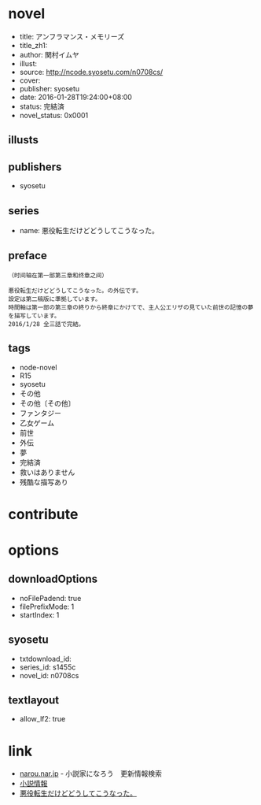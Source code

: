 # novel

- title: アンフラマンス・メモリーズ
- title_zh1:
- author: 関村イムヤ
- illust:
- source: http://ncode.syosetu.com/n0708cs/
- cover:
- publisher: syosetu
- date: 2016-01-28T19:24:00+08:00
- status: 完結済
- novel_status: 0x0001

## illusts


## publishers

- syosetu

## series

- name: 悪役転生だけどどうしてこうなった。

## preface


```
（时间轴在第一部第三章和终章之间）

悪役転生だけどどうしてこうなった。の外伝です。
設定は第二稿版に準拠しています。
時間軸は第一部の第三章の終りから終章にかけてで、主人公エリザの見ていた前世の記憶の夢を描写しています。
2016/1/28 全三話で完結。
```

## tags

- node-novel
- R15
- syosetu
- その他
- その他〔その他〕
- ファンタジー
- 乙女ゲーム
- 前世
- 外伝
- 夢
- 完結済
- 救いはありません
- 残酷な描写あり

# contribute


# options

## downloadOptions

- noFilePadend: true
- filePrefixMode: 1
- startIndex: 1

## syosetu

- txtdownload_id:
- series_id: s1455c
- novel_id: n0708cs

## textlayout

- allow_lf2: true

# link

- [narou.nar.jp](https://narou.nar.jp/search.php?text=n0708cs&novel=all&genre=all&new_genre=all&length=0&down=0&up=100) - 小説家になろう　更新情報検索
- [小説情報](https://ncode.syosetu.com/novelview/infotop/ncode/n0708cs/)
- [悪役転生だけどどうしてこうなった。](http://ncode.syosetu.com/s1455c/)



